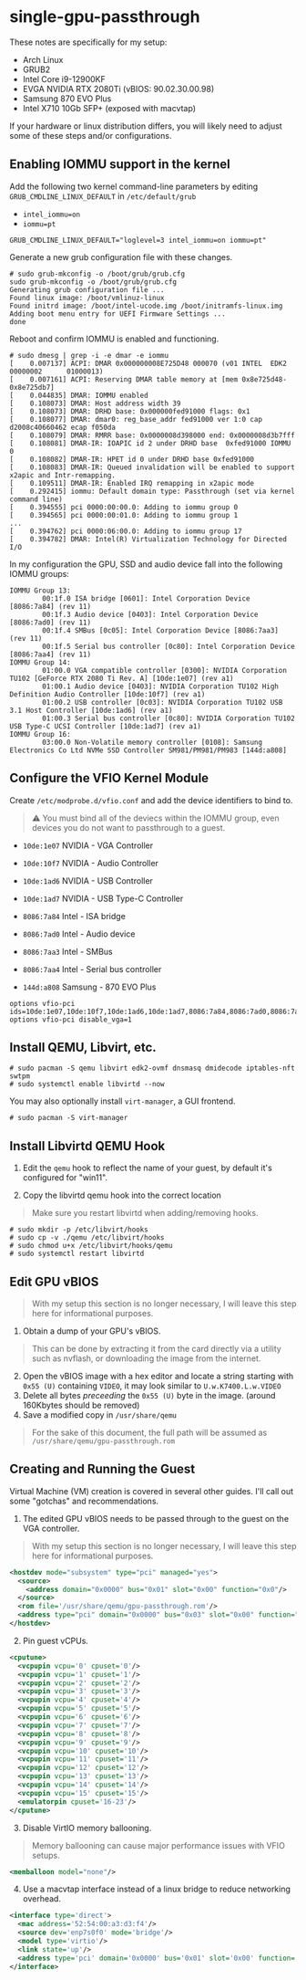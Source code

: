 # single-gpu-passthrough

These notes are specifically for my setup:
  * Arch Linux
  * GRUB2
  * Intel Core i9-12900KF
  * EVGA NVIDIA RTX 2080Ti (vBIOS: 90.02.30.00.98)
  * Samsung 870 EVO Plus
  * Intel X710 10Gb SFP+ (exposed with macvtap)

  If your hardware or linux distribution differs, you will likely need to
  adjust some of these steps and/or configurations.

## Enabling IOMMU support in the kernel
Add the following two kernel command-line parameters by editing
`GRUB_CMDLINE_LINUX_DEFAULT` in `/etc/default/grub`
* `intel_iommu=on`
* `iommu=pt`

```shell
GRUB_CMDLINE_LINUX_DEFAULT="loglevel=3 intel_iommu=on iommu=pt"
```

Generate a new grub configuration file with these changes.
```
# sudo grub-mkconfig -o /boot/grub/grub.cfg
sudo grub-mkconfig -o /boot/grub/grub.cfg
Generating grub configuration file ...
Found linux image: /boot/vmlinuz-linux
Found initrd image: /boot/intel-ucode.img /boot/initramfs-linux.img
Adding boot menu entry for UEFI Firmware Settings ...
done
```

Reboot and confirm IOMMU is enabled and functioning.
```
# sudo dmesg | grep -i -e dmar -e iommu
[    0.007137] ACPI: DMAR 0x000000008E725D48 000070 (v01 INTEL  EDK2     00000002      01000013)
[    0.007161] ACPI: Reserving DMAR table memory at [mem 0x8e725d48-0x8e725db7]
[    0.044835] DMAR: IOMMU enabled
[    0.108073] DMAR: Host address width 39
[    0.108073] DMAR: DRHD base: 0x000000fed91000 flags: 0x1
[    0.108077] DMAR: dmar0: reg_base_addr fed91000 ver 1:0 cap d2008c40660462 ecap f050da
[    0.108079] DMAR: RMRR base: 0x0000008d398000 end: 0x0000008d3b7fff
[    0.108081] DMAR-IR: IOAPIC id 2 under DRHD base  0xfed91000 IOMMU 0
[    0.108082] DMAR-IR: HPET id 0 under DRHD base 0xfed91000
[    0.108083] DMAR-IR: Queued invalidation will be enabled to support x2apic and Intr-remapping.
[    0.109511] DMAR-IR: Enabled IRQ remapping in x2apic mode
[    0.292415] iommu: Default domain type: Passthrough (set via kernel command line)
[    0.394555] pci 0000:00:00.0: Adding to iommu group 0
[    0.394565] pci 0000:00:01.0: Adding to iommu group 1
...
[    0.394762] pci 0000:06:00.0: Adding to iommu group 17
[    0.394782] DMAR: Intel(R) Virtualization Technology for Directed I/O
```

In my configuration the GPU, SSD and audio device fall into the following
IOMMU groups:
```
IOMMU Group 13:
        00:1f.0 ISA bridge [0601]: Intel Corporation Device [8086:7a84] (rev 11)
        00:1f.3 Audio device [0403]: Intel Corporation Device [8086:7ad0] (rev 11)
        00:1f.4 SMBus [0c05]: Intel Corporation Device [8086:7aa3] (rev 11)
        00:1f.5 Serial bus controller [0c80]: Intel Corporation Device [8086:7aa4] (rev 11)
IOMMU Group 14:
        01:00.0 VGA compatible controller [0300]: NVIDIA Corporation TU102 [GeForce RTX 2080 Ti Rev. A] [10de:1e07] (rev a1)
        01:00.1 Audio device [0403]: NVIDIA Corporation TU102 High Definition Audio Controller [10de:10f7] (rev a1)
        01:00.2 USB controller [0c03]: NVIDIA Corporation TU102 USB 3.1 Host Controller [10de:1ad6] (rev a1)
        01:00.3 Serial bus controller [0c80]: NVIDIA Corporation TU102 USB Type-C UCSI Controller [10de:1ad7] (rev a1)
IOMMU Group 16:
        03:00.0 Non-Volatile memory controller [0108]: Samsung Electronics Co Ltd NVMe SSD Controller SM981/PM981/PM983 [144d:a808]
```

## Configure the VFIO Kernel Module
Create `/etc/modprobe.d/vfio.conf` and add the device identifiers to bind to.

> :warning: You must bind all of the deviecs within the IOMMU group,
even devices you do not want to passthrough to a guest.

* `10de:1e07` NVIDIA - VGA Controller
* `10de:10f7` NVIDIA - Audio Controller
* `10de:1ad6` NVIDIA - USB Controller
* `10de:1ad7` NVIDIA - USB Type-C Controller

* `8086:7a84` Intel - ISA bridge
* `8086:7ad0` Intel - Audio device
* `8086:7aa3` Intel - SMBus
* `8086:7aa4` Intel - Serial bus controller

* `144d:a808` Samsung - 870 EVO Plus

```
options vfio-pci ids=10de:1e07,10de:10f7,10de:1ad6,10de:1ad7,8086:7a84,8086:7ad0,8086:7aa3,8086:7aa4,144d:a808
options vfio-pci disable_vga=1
```

## Install QEMU, Libvirt, etc.
```
# sudo pacman -S qemu libvirt edk2-ovmf dnsmasq dmidecode iptables-nft swtpm
# sudo systemctl enable libvirtd --now
```

You may also optionally install `virt-manager`, a GUI frontend.
```
# sudo pacman -S virt-manager
```

## Install Libvirtd QEMU Hook
1. Edit the `qemu` hook to reflect the name of your guest, by default it's
configured for "win11".

2. Copy the libvirtd qemu hook into the correct location
> Make sure you restart libvirtd when adding/removing hooks.
```
# sudo mkdir -p /etc/libvirt/hooks
# sudo cp -v ./qemu /etc/libvirt/hooks
# sudo chmod u+x /etc/libvirt/hooks/qemu
# sudo systemctl restart libvirtd
```

## Edit GPU vBIOS
> With my setup this section is no longer necessary, I will leave this step here
for informational purposes.

1. Obtain a dump of your GPU's vBIOS.
> This can be done by extracting it from the card directly via a utility such
as nvflash, or downloading the image from the internet.
2. Open the vBIOS image with a hex editor and locate a string starting with
`0x55 (U)` containing `VIDEO`, it may look similar to `U.w.K7400.L.w.VIDEO`
3. Delete all bytes _preceeding_ the `0x55 (U)` byte in the image.
(around 160Kbytes should be removed)
4. Save a modified copy in `/usr/share/qemu`
> For the sake of this document, the full path will be assumed as
`/usr/share/qemu/gpu-passthrough.rom`

## Creating and Running the Guest
Virtual Machine (VM) creation is covered in several other guides. I'll call
out some "gotchas" and recommendations.

1. The edited GPU vBIOS needs to be passed through to the guest on the VGA
controller.
> With my setup this section is no longer necessary, I will leave this step here
for informational purposes.
```xml
<hostdev mode="subsystem" type="pci" managed="yes">
  <source>
    <address domain="0x0000" bus="0x01" slot="0x00" function="0x0"/>
  </source>
  <rom file='/usr/share/qemu/gpu-passthrough.rom'/>
  <address type="pci" domain="0x0000" bus="0x03" slot="0x00" function="0x0"/>
</hostdev>
```

2. Pin guest vCPUs.
```xml
<cputune>
  <vcpupin vcpu='0' cpuset='0'/>
  <vcpupin vcpu='1' cpuset='1'/>
  <vcpupin vcpu='2' cpuset='2'/>
  <vcpupin vcpu='3' cpuset='3'/>
  <vcpupin vcpu='4' cpuset='4'/>
  <vcpupin vcpu='5' cpuset='5'/>
  <vcpupin vcpu='6' cpuset='6'/>
  <vcpupin vcpu='7' cpuset='7'/>
  <vcpupin vcpu='8' cpuset='8'/>
  <vcpupin vcpu='9' cpuset='9'/>
  <vcpupin vcpu='10' cpuset='10'/>
  <vcpupin vcpu='11' cpuset='11'/>
  <vcpupin vcpu='12' cpuset='12'/>
  <vcpupin vcpu='13' cpuset='13'/>
  <vcpupin vcpu='14' cpuset='14'/>
  <vcpupin vcpu='15' cpuset='15'/>
  <emulatorpin cpuset='16-23'/>
</cputune>
```

3. Disable VirtIO memory ballooning.
> Memory ballooning can cause major performance issues with VFIO setups.
```xml
<memballoon model="none"/>
```

4. Use a macvtap interface instead of a linux bridge to reduce networking
overhead.
```xml
<interface type='direct'>
  <mac address='52:54:00:a3:d3:f4'/>
  <source dev='enp7s0f0' mode='bridge'/>
  <model type='virtio'/>
  <link state='up'/>
  <address type='pci' domain='0x0000' bus='0x01' slot='0x00' function='0x0'/>
</interface>
```
